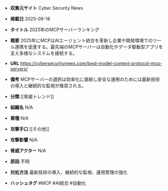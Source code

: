 - **収集元サイト**
Cyber Security News

- **掲載日**
2025-09-18

- **タイトル**
2025年のMCPサーバーランキング

- **概要**
2025年にMCPはAIエージェント統合を革新し企業や開発環境でのツール連携を促進する。最先端のMCPサーバーは自動化やデータ駆動型アプリを支え多様なシステムを接続する。

- **URL**
https://cybersecuritynews.com/best-model-context-protocol-mcp-servers/

- **備考**
MCPサーバーの選択は効率化に直結し安全な運用のためには最新技術の導入と継続的な監視が推奨される。

- **分類**
[[脅威トレンド]]

- **組織名**
N/A

- **業種**
N/A

- **攻撃手口**
[[その他]]

- **攻撃影響**
N/A

- **脅威アクター**
N/A

- **原因**
不明

- **対処方法**
最新技術の導入、継続的な監視、運用管理の強化

- **ハッシュタグ**
#MCP #AI統合 #自動化
